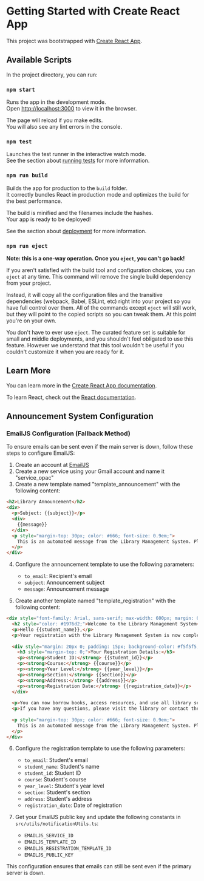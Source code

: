 # Getting Started with Create React App

This project was bootstrapped with [Create React App](https://github.com/facebook/create-react-app).

## Available Scripts

In the project directory, you can run:

### `npm start`

Runs the app in the development mode.\
Open [http://localhost:3000](http://localhost:3000) to view it in the browser.

The page will reload if you make edits.\
You will also see any lint errors in the console.

### `npm test`

Launches the test runner in the interactive watch mode.\
See the section about [running tests](https://facebook.github.io/create-react-app/docs/running-tests) for more information.

### `npm run build`

Builds the app for production to the `build` folder.\
It correctly bundles React in production mode and optimizes the build for the best performance.

The build is minified and the filenames include the hashes.\
Your app is ready to be deployed!

See the section about [deployment](https://facebook.github.io/create-react-app/docs/deployment) for more information.

### `npm run eject`

**Note: this is a one-way operation. Once you `eject`, you can't go back!**

If you aren't satisfied with the build tool and configuration choices, you can `eject` at any time. This command will remove the single build dependency from your project.

Instead, it will copy all the configuration files and the transitive dependencies (webpack, Babel, ESLint, etc) right into your project so you have full control over them. All of the commands except `eject` will still work, but they will point to the copied scripts so you can tweak them. At this point you're on your own.

You don't have to ever use `eject`. The curated feature set is suitable for small and middle deployments, and you shouldn't feel obligated to use this feature. However we understand that this tool wouldn't be useful if you couldn't customize it when you are ready for it.

## Learn More

You can learn more in the [Create React App documentation](https://facebook.github.io/create-react-app/docs/getting-started).

To learn React, check out the [React documentation](https://reactjs.org/).

## Announcement System Configuration

### EmailJS Configuration (Fallback Method)

To ensure emails can be sent even if the main server is down, follow these steps to configure EmailJS:

1. Create an account at [EmailJS](https://www.emailjs.com/)
2. Create a new service using your Gmail account and name it "service_opac"
3. Create a new template named "template_announcement" with the following content:

```html
<h2>Library Announcement</h2>
<div>
  <p>Subject: {{subject}}</p>
  <div>
    {{message}}
  </div>
  <p style="margin-top: 30px; color: #666; font-size: 0.9em;">
    This is an automated message from the Library Management System. Please do not reply to this email.
  </p>
</div>
```

4. Configure the announcement template to use the following parameters:
   - `to_email`: Recipient's email
   - `subject`: Announcement subject
   - `message`: Announcement message

5. Create another template named "template_registration" with the following content:

```html
<div style="font-family: Arial, sans-serif; max-width: 600px; margin: 0 auto;">
  <h2 style="color: #1976d2;">Welcome to the Library Management System</h2>
  <p>Hello {{student_name}},</p>
  <p>Your registration with the Library Management System is now complete!</p>
  
  <div style="margin: 20px 0; padding: 15px; background-color: #f5f5f5; border-radius: 4px;">
    <h3 style="margin-top: 0;">Your Registration Details:</h3>
    <p><strong>Student ID:</strong> {{student_id}}</p>
    <p><strong>Course:</strong> {{course}}</p>
    <p><strong>Year Level:</strong> {{year_level}}</p>
    <p><strong>Section:</strong> {{section}}</p>
    <p><strong>Address:</strong> {{address}}</p>
    <p><strong>Registration Date:</strong> {{registration_date}}</p>
  </div>
  
  <p>You can now borrow books, access resources, and use all library services.</p>
  <p>If you have any questions, please visit the library or contact the librarian.</p>
  
  <p style="margin-top: 30px; color: #666; font-size: 0.9em;">
    This is an automated message from the Library Management System. Please do not reply to this email.
  </p>
</div>
```

6. Configure the registration template to use the following parameters:
   - `to_email`: Student's email
   - `student_name`: Student's name
   - `student_id`: Student ID
   - `course`: Student's course
   - `year_level`: Student's year level
   - `section`: Student's section
   - `address`: Student's address
   - `registration_date`: Date of registration

7. Get your EmailJS public key and update the following constants in `src/utils/notificationUtils.ts`:
   - `EMAILJS_SERVICE_ID`
   - `EMAILJS_TEMPLATE_ID`
   - `EMAILJS_REGISTRATION_TEMPLATE_ID`
   - `EMAILJS_PUBLIC_KEY`

This configuration ensures that emails can still be sent even if the primary server is down.
